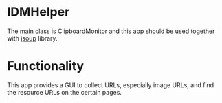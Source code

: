 # IDMHelper
The main class is ClipboardMonitor and this app should be used together with [jsoup](https://jsoup.org/) library.
# Functionality
This app provides a GUI to collect URLs, especially image URLs, and find the resource URLs on the certain pages.
